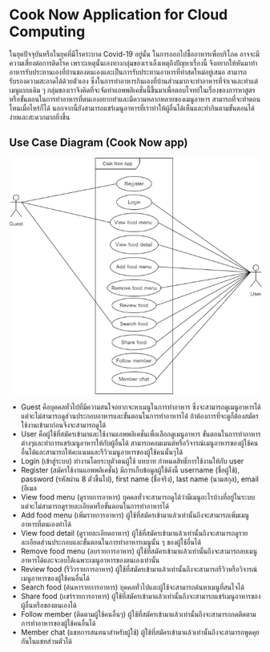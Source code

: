# Cook Now Application for Cloud Computing

<p>ในยุคปัจจุบันหรือในยุคที่มีโรคระบาด Covid-19 อยู่นั้น ในการออกไปซื้ออาหารเพื่อบริโภค อาจจะมีความเสี่ยงต่อการติดโรค เพราะเหตุนั้นเองทางกลุ่มของเราเล็งเหตุถึงปัญหาเรื่องนี้ จึงอยากให้หันมาทำอาหารรับประทานเองที่บ้านของตนเองและเป็นการรับประทานอาหารที่ทำสดใหม่อยู่เสมอ สามารถรับรองความสะอาดได้ด้วยตัวเอง ซึ่งในการทำอาหารกินเองที่บ้านส่วนมากจะทำอาหารที่จำเจและทำแต่เมนูแบบเดิม ๆ กลุ่มของเราจึงคิดที่จะจัดทำแอพพลิเคชั่นนี้ขึ้นมาเพื่อตอบโจทย์ในเรื่องของการหาสูตรหรือขั้นตอนในการทำอาหารที่ตนเองอยากทำและมีความหลากหลายของเมนูอาหาร สามารถที่จะทำตอนไหนเมื่อไหร่ก็ได้ นอกจากนี้ยังสามารถแชร์เมนูอาหารที่เราทำให้ผู้อื่นได้เห็นและทำกินตามขั้นตอนได้ง่ายและสะดวกมากยิ่งขึ้น</p>

## Use Case Diagram (Cook Now app)

<img src="use-case_diagram_CookNow_app.png">
<ul>
    <li>Guest คือบุคคลทั่วไปที่มีความสนใจอยากจะหาเมนูในการทำอาหาร ซึ่งจะสามารถดูเมนูอาหารได้แต่จะไม่สามารถดูส่วนประกอบอาหารและขั้นตอนในการทำอาหารได้ ถ้าต้องการที่จะดูก็ต้องสมัครใช้งานเข้ามาก่อนจึงจะสามารถดูได้</li>
    <li>User คือผู้ใช้ที่สมัครเข้ามาและใช้งานแอพพลิเคชั่นเพื่อเลือกดูเมนูอาหาร ขั้นตอนในการทำอาหารต่างๆและทำการแชร์เมนูอาหารให้กับผู้อื่นได้ สามารถคอมเมนต์หรือวิจารณ์เมนูอาหารของผู้ใช้คนอื่นได้และสามารถให้คะแนนและรีวิวเมนูอาหารของผู้ใช้คนนั้นๆได้</li>
    <li>Login (เข้าสู่ระบบ) ทำงานโดยระบุตัวตนผู้ใช้ บทบาท กำหนดสิทธิ์การใช้งานให้กับ user</li>
    <li>Register (สมัครใช้งานแอพพลิเคชั่น) มีการเก็บข้อมูลผู้ใช้ดังนี้ username (ชื่อผู้ใช้), password (รหัสผ่าน 8 ตัวขี้นไป), first name (ชื่อจริง), last name (นามสกุล), email (อีเมล</li>
    <li>View food menu (ดูรายการอาหาร) บุคคลทั่วจะสามารถดูได้ว่ามีเมนูอะไรบ้างที่อยู่ในระบบแต่จะไม่สามารถดูรายละเอียดหรือขั้นตอนในการทำอาหารได้</li>
    <li>Add food menu (เพิ่มรายการอาหาร) ผู้ใช้ที่สมัครเข้ามาแล้วเท่านั้นถึงจะสามารถเพิ่มเมนูอาหารที่ตนเองทำได้</li>
    <li>View food detail (ดูรายละเอียดอาหาร) ผู้ใช้ที่สมัครเข้ามาแล้วเท่านั้นถึงจะสามารถดูรายละเอียดส่วนประกอบและขั้นตอนในการทำอาหารเมนูนั้น ๆ ของผู้ใช้อื่นได้</li>
    <li>Remove food menu (ลบรายการอาหาร) ผู้ใช้ที่สมัครเข้ามาแล้วเท่านั้นถึงจะสามารถลบเมนูอาหารได้และจะลบได้เฉพาะเมนูอาหารของตนเองเท่านั้น</li>
    <li>Review food (รีวิวรายการอาหาร) ผู้ใช้ที่สมัครเข้ามาแล้วเท่านั้นถึงจะสามารถรีวิวหรือวิจารณ์เมนูอาหารของผู้ใช้คนอื่นได้</li>
    <li>Search food (ค้นหารายการอาหาร) บุคคลทั่วไปและผู้ใช้จะสามารถค้นหาเมนูที่สนใจได้</li>
    <li>Share food (เเชร์รายการอาหาร) ผู้ใช้ที่สมัครเข้ามาแล้วเท่านั้นถึงจะสามารถแชร์เมนูอาหารของผู้อื่นหรือของตนเองได้</li>
    <li>Follow member (ติดตามผู้ใช้คนอื่นๆ) ผู้ใช้ที่สมัครเข้ามาแล้วเท่านั้นถึงจะสามารถกดติดตามการทำอาหารของผู้ใช้คนอื่นได้</li>
    <li>Member chat (แชทการสนทนาสำหรับผู้ใช้) ผู้ใช้ที่สมัครเข้ามาแล้วเท่านั้นถึงจะสามารถพูดคุยกันในแชทส่วนตัวได้</li>
</ul>